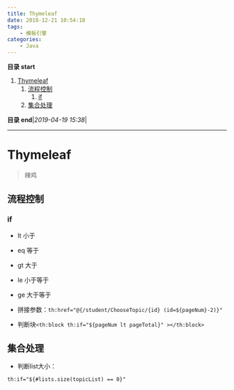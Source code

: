 ```yaml
---
title: Thymeleaf
date: 2018-12-21 10:54:18
tags: 
    - 模板引擎
categories: 
    - Java
---
```


**目录 start**
 
1. [Thymeleaf](#thymeleaf)
    1. [流程控制](#流程控制)
        1. [if](#if)
    1. [集合处理](#集合处理)

**目录 end**|_2019-04-19 15:38_|
****************************************
# Thymeleaf
> 辣鸡

## 流程控制
### if
- lt 小于 
- eq 等于
- gt 大于
- le 小于等于
- ge 大于等于

- 拼接参数：`th:href="@{/student/ChooseTopic/{id} (id=${pageNum}-2)}"`
- 判断块`<th:block th:if="${pageNum lt pageTotal}" ></th:block>`


## 集合处理

- 判断list大小：
```
th:if="${#lists.size(topicList) == 0}"
```
